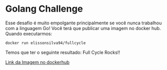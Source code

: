 # Golang Challenge 

Esse desafio é muito empolgante principalmente se você nunca trabalhou com a linguagem Go!
Você terá que publicar uma imagem no docker hub. Quando executarmos:

```
docker run elissonsilva94/fullcycle
````

Temos que ter o seguinte resultado: Full Cycle Rocks!!

<a href="https://hub.docker.com/r/elissonsilva94/fullcycle">Link da Imagem no dockerhub</a>